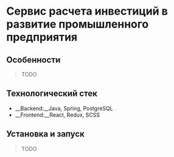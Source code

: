 # Сервис расчета инвестиций в развитие промышленного предприятия

## Особенности
> TODO

## Технологический стек
- __Backend:__Java, Spring, PostgreSQL
- __Frontend:__React, Redux, SCSS

## Установка и запуск
> TODO

